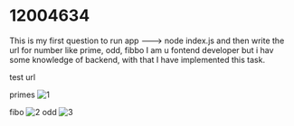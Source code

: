 # 12004634
This is my first question
to run app ---> node index.js
and then write the url for number like prime, odd, fibbo
I am u fontend developer but i hav some knowledge of backend, with that I have implemented this task.

test url

primes
![1](https://github.com/Niteesh-pal/12004634/assets/106337502/58f2c061-270a-4218-bbf6-887c3130d010)

fibo
![2](https://github.com/Niteesh-pal/12004634/assets/106337502/3aacd436-2201-4d32-81cc-e19b0411c72e)
odd
![3](https://github.com/Niteesh-pal/12004634/assets/106337502/1188d5d3-e888-4701-9682-50daf4724e80)


